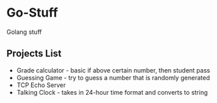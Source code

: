 # Go-Stuff

Golang stuff

## Projects List
* Grade calculator - basic if above certain number, then student pass
* Guessing Game - try to guess a number that is randomly generated
* TCP Echo Server
* Talking Clock - takes in 24-hour time format and converts to string